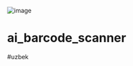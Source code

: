 ![image](https://github.com/Eshonxodjayev/ai_barcode_scanner/assets/93433600/a8323274-294b-4547-aed0-df057e8f6929)



# ai_barcode_scanner
#uzbek
